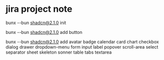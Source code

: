 # jira project note

bunx --bun shadcn@2.1.0 init

bunx --bun shadcn@2.1.0 add button

bunx --bun shadcn@2.1.0 add
avatar
badge
calendar
card
chart
checkbox
dialog
drawer
dropdown-menu
form
input
label
popover
scroll-area
select
separator
sheet
skeleton
sonner
table
tabs
textarea
